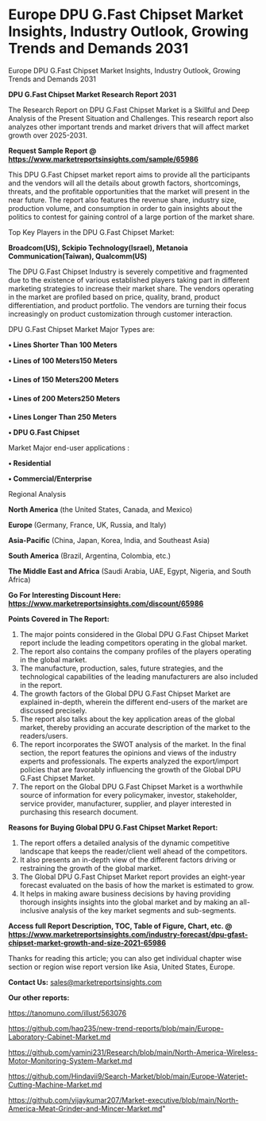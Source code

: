 # Europe DPU G.Fast Chipset Market Insights, Industry Outlook, Growing Trends and Demands 2031
Europe DPU G.Fast Chipset Market Insights, Industry Outlook, Growing Trends and Demands 2031

<strong>DPU G.Fast Chipset Market Research Report 2031</strong>

The Research Report on DPU G.Fast Chipset Market is a Skillful and Deep Analysis of the Present Situation and Challenges. This research report also analyzes other important trends and market drivers that will affect market growth over 2025-2031.

<strong>Request Sample Report @ <a href=https://www.marketreportsinsights.com/sample/65986>https://www.marketreportsinsights.com/sample/65986</a></strong>

This DPU G.Fast Chipset market report aims to provide all the participants and the vendors will all the details about growth factors, shortcomings, threats, and the profitable opportunities that the market will present in the near future. The report also features the revenue share, industry size, production volume, and consumption in order to gain insights about the politics to contest for gaining control of a large portion of the market share.

Top Key Players in the DPU G.Fast Chipset Market:

<strong>Broadcom(US), Sckipio Technology(Israel), Metanoia Communication(Taiwan), Qualcomm(US)</strong>

The DPU G.Fast Chipset Industry is severely competitive and fragmented due to the existence of various established players taking part in different marketing strategies to increase their market share. The vendors operating in the market are profiled based on price, quality, brand, product differentiation, and product portfolio. The vendors are turning their focus increasingly on product customization through customer interaction.

DPU G.Fast Chipset Market Major Types are:

<strong>• Lines Shorter Than 100 Meters

• Lines of 100 Meters150 Meters

• Lines of 150 Meters200 Meters

• Lines of 200 Meters250 Meters

• Lines Longer Than 250 Meters

• DPU G.Fast Chipset</strong>

Market Major end-user applications :

<strong>• Residential

• Commercial/Enterprise</strong>

Regional Analysis

</u><strong><b>North America</b></strong> (the United States, Canada, and Mexico)

<strong><b>Europe </b></strong>(Germany, France, UK, Russia, and Italy)

<strong><b>Asia-Pacific</b></strong> (China, Japan, Korea, India, and Southeast Asia)

<strong><b>South America</b></strong> (Brazil, Argentina, Colombia, etc.)

<strong><b>The Middle East and Africa</b></strong> (Saudi Arabia, UAE, Egypt, Nigeria, and South Africa)

<strong>Go For Interesting Discount Here: <a href=https://www.marketreportsinsights.com/discount/65986>https://www.marketreportsinsights.com/discount/65986</a></strong>

<strong>Points Covered in The Report:</strong>
<ol>
  <li>The major points considered in the Global DPU G.Fast Chipset Market report include the leading competitors operating in the global market.</li>
  <li>The report also contains the company profiles of the players operating in the global market.</li>
  <li>The manufacture, production, sales, future strategies, and the technological capabilities of the leading manufacturers are also included in the report.</li>
  <li>The growth factors of the Global DPU G.Fast Chipset Market are explained in-depth, wherein the different end-users of the market are discussed precisely.</li>
  <li>The report also talks about the key application areas of the global market, thereby providing an accurate description of the market to the readers/users.</li>
  <li>The report incorporates the SWOT analysis of the market. In the final section, the report features the opinions and views of the industry experts and professionals. The experts analyzed the export/import policies that are favorably influencing the growth of the Global DPU G.Fast Chipset Market.</li>
  <li>The report on the Global DPU G.Fast Chipset Market is a worthwhile source of information for every policymaker, investor, stakeholder, service provider, manufacturer, supplier, and player interested in purchasing this research document.</li>
</ol>
<strong>Reasons for Buying Global DPU G.Fast Chipset Market Report:</strong>

<ol>
  <li>The report offers a detailed analysis of the dynamic competitive landscape that keeps the reader/client well ahead of the competitors.</li>
  <li>It also presents an in-depth view of the different factors driving or restraining the growth of the global market.</li>
  <li>The Global DPU G.Fast Chipset Market report provides an eight-year forecast evaluated on the basis of how the market is estimated to grow.</li>
  <li>It helps in making aware business decisions by having providing thorough insights insights into the global market and by making an all-inclusive analysis of the key market segments and sub-segments.</li>
</ol>
<strong>Access full Report Description, TOC, Table of Figure, Chart, etc. @ <a href=https://www.marketreportsinsights.com/industry-forecast/dpu-gfast-chipset-market-growth-and-size-2021-65986>https://www.marketreportsinsights.com/industry-forecast/dpu-gfast-chipset-market-growth-and-size-2021-65986</a></strong>


Thanks for reading this article; you can also get individual chapter wise section or region wise report version like Asia, United States, Europe.

<strong>Contact Us:</strong>
sales@marketreportsinsights.com

<strong>Our other reports:</strong>

<a href=https://tanomuno.com/illust/563076>https://tanomuno.com/illust/563076</a>

<a href=https://github.com/haq235/new-trend-reports/blob/main/Europe-Laboratory-Cabinet-Market.md>https://github.com/haq235/new-trend-reports/blob/main/Europe-Laboratory-Cabinet-Market.md</a>

<a href=https://github.com/yamini231/Research/blob/main/North-America-Wireless-Motor-Monitoring-System-Market.md>https://github.com/yamini231/Research/blob/main/North-America-Wireless-Motor-Monitoring-System-Market.md</a>

<a href=https://github.com/Hindavii9/Search-Market/blob/main/Europe-Waterjet-Cutting-Machine-Market.md>https://github.com/Hindavii9/Search-Market/blob/main/Europe-Waterjet-Cutting-Machine-Market.md</a>

<a href=https://github.com/vijaykumar207/Market-executive/blob/main/North-America-Meat-Grinder-and-Mincer-Market.md>https://github.com/vijaykumar207/Market-executive/blob/main/North-America-Meat-Grinder-and-Mincer-Market.md</a>"
